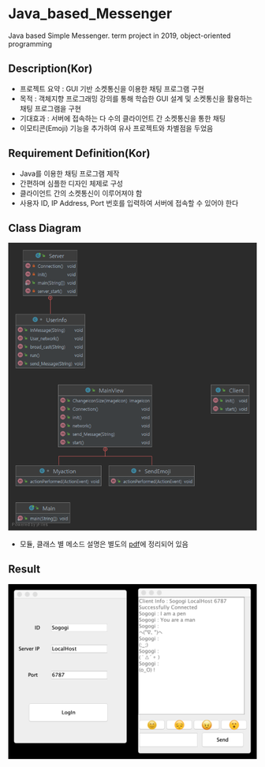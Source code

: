 # Java_based_Messenger
Java based Simple Messenger. term project in 2019, object-oriented programming

## Description(Kor)
  * 프로젝트 요약 : GUI 기반 소켓통신을 이용한 채팅 프로그램 구현
  * 목적 : 객체지향 프로그래밍 강의를 통해 학습한 GUI 설계 및 소켓통신을 활용하는 채팅 프로그램을 구현
  * 기대효과 : 서버에 접속하는 다 수의 클라이언트 간 소켓통신을 통한 채팅
  * 이모티콘(Emoji) 기능을 추가하여 유사 프로젝트와 차별점을 두었음

## Requirement Definition(Kor)
  * Java를 이용한 채팅 프로그램 제작
  * 간편하며 심플한 디자인 체제로 구성
  * 클라이언트 간의 소켓통신이 이루어져야 함
  * 사용자 ID, IP Address, Port 번호를 입력하여 서버에 접속할 수 있어야 한다

## Class Diagram
![class_diagram](https://github.com/byungkookkoo/java_based_messenger/blob/main/class_diagram.png)
  * 모듈, 클래스 별 메소드 설명은 별도의 [pdf](https://github.com/byungkookkoo/java_based_messenger/blob/main/class-method_description.pdf)에 정리되어 있음

## Result
![demo](https://github.com/byungkookkoo/java_based_messenger/blob/main/demo.png)
